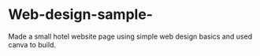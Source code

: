 # Web-design-sample-
Made a small hotel website page using simple web design basics and used canva to build.
